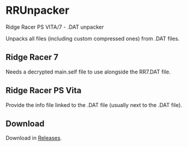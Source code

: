 # RRUnpacker
Ridge Racer PS VITA/7 - .DAT unpacker

Unpacks all files (including custom compressed ones) from .DAT files.

## Ridge Racer 7
Needs a decrypted main.self file to use alongside the RR7.DAT file.

## Ridge Racer PS Vita
Provide the info file linked to the .DAT file (usually next to the .DAT file).

## Download
Download in [Releases](https://github.com/Nenkai/RR7Unpacker/releases).
